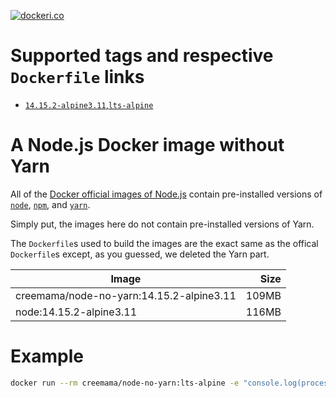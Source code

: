 [![dockeri.co](https://dockeri.co/image/creemama/node-no-yarn)](https://hub.docker.com/r/creemama/node-no-yarn)

# Supported tags and respective `Dockerfile` links

- [`14.15.2-alpine3.11`,`lts-alpine`](https://github.com/creemama/docker/blob/node-no-yarn-14.15.2-alpine3.11/node-no-yarn/14/alpine3.11/Dockerfile)

# A Node.js Docker image without Yarn

All of the
[Docker official images of Node.js](https://hub.docker.com/_/node/?tab=description)
contain pre-installed versions of [`node`](http://nodejs.org),
[`npm`](https://www.npmjs.com/), and [`yarn`](https://yarnpkg.com/).

Simply put, the images here do not contain pre-installed versions of Yarn.

The `Dockerfile`s used to build the images are the exact same as the offical
`Dockerfile`s except, as you guessed, we deleted the Yarn part.

| Image                                    |  Size |
| ---------------------------------------- | ----: |
| creemama/node-no-yarn:14.15.2-alpine3.11 | 109MB |
| node:14.15.2-alpine3.11                  | 116MB |

# Example

```sh
docker run --rm creemama/node-no-yarn:lts-alpine -e "console.log(process.version)"
```
